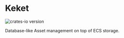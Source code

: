 # Keket

![crates-io version](https://raster.shields.io/crates/v/keket.png)

Database-like Asset management on top of ECS storage.
